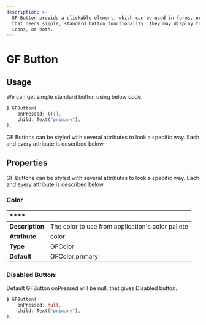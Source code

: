 ```yaml
---
description: >-
  GF Button provide a clickable element, which can be used in forms, or anywhere
  that needs simple, standard button functionality. They may display text,
  icons, or both.
---
```


# GF Button

## Usage

We can get simple standard button using below code.

```dart
$ GFButton(
    onPressed: (){},
    child: Text("primary"),
),
```

GF Buttons can be styled with several attributes to look a specific way. Each and every attribute is described below.

## Properties 

GF Buttons can be styled with several attributes to look a specific way. Each and every attribute is described below.

### Color 

| \*\*\*\* |  |
| :--- | :--- |
| **Description** | The color to use from application's color pallete |
| **Attribute** | color |
| **Type** | GFColor |
| **Default** | GFColor.primary |



### Disabled Button:

Default GFButton onPressed will be null, that gives Disabled button.

```dart
$ GFButton(
    onPressed: null,
    child: Text("primary"),
),
```




